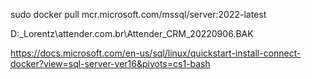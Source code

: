 sudo docker pull mcr.microsoft.com/mssql/server:2022-latest


D:\_Lorentz\attender.com.br\Attender_CRM_20220906.BAK


https://docs.microsoft.com/en-us/sql/linux/quickstart-install-connect-docker?view=sql-server-ver16&pivots=cs1-bash